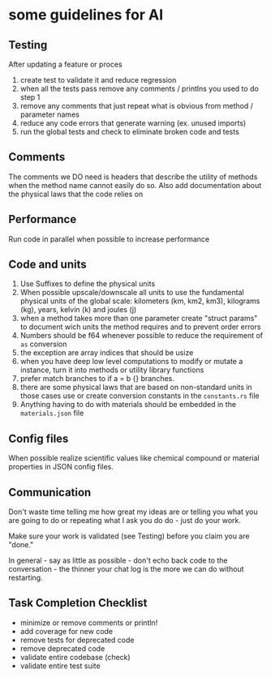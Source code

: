# some guidelines for AI

## Testing 

After updating a feature or proces 

1. create test to validate it and reduce regression
2. when all the tests pass remove any comments / printlns you used to do step 1
3. remove any comments that just repeat what is obvious from method / parameter names
4. reduce any code errors that generate warning (ex. unused imports)
5. run the global tests and check to eliminate broken code and tests

## Comments 

The comments we DO need is headers that describe the utility of methods when the method name cannot easily do so.
Also add documentation about the physical laws that the code relies on

## Performance 

Run code in parallel when possible to increase performance 

## Code and units 

1. Use Suffixes to define the physical units 
2. When possible upscale/downscale all units to use the fundamental 
   physical  units of the global scale: kilometers (km, km2, km3), kilograms (kg), years, kelvin (k) and joules (j)
3. when a method takes more than one parameter create "struct params" to document wich units the method requires and to prevent order errors
4. Numbers should be f64 whenever possible 
   to reduce the requirement of `as` conversion 
5. the exception are array indices that should be usize
6. when you have deep low level computations to modify or mutate a 
   instance, turn it into methods or utility library functions 
7. prefer match branches to if a = b {} branches. 
8. there are some physical laws that are based on non-standard units 
   in those cases use or create conversion constants in the `constants.rs` file 
9. Anything having to do with materials should be embedded in the `materials.json` file

## Config files

When possible realize scientific values like chemical compound or material properties in JSON config files. 

## Communication 

Don't waste time telling me how great my ideas are or telling you what you are going to do or repeating what I ask you do do - just do your work. 

Make sure your work is validated (see Testing) 
before you claim you are "done."

In general - say as little as possible - don't echo back code to the conversation - the thinner your chat log is the more we can do without restarting. 

## Task Completion Checklist

* minimize or remove comments or println!
* add coverage for new code 
* remove tests for deprecated code 
* remove deprecated code
* validate entire codebase (check)
* validate entire test suite
